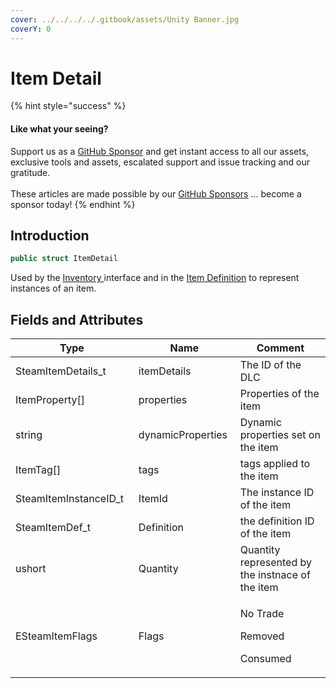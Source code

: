 ```yaml
---
cover: ../../../../.gitbook/assets/Unity Banner.jpg
coverY: 0
---
```


# Item Detail

{% hint style="success" %}
#### Like what your seeing?

Support us as a [GitHub Sponsor](../../../../become-a-sponsor/) and get instant access to all our assets, exclusive tools and assets, escalated support and issue tracking and our gratitude.\
\
These articles are made possible by our [GitHub Sponsors](../../../../become-a-sponsor/) ... become a sponsor today!
{% endhint %}

## Introduction

```csharp
public struct ItemDetail
```

Used by the [Inventory ](../../api-extensions/inventory.client.md)interface and in the [Item Definition](item-definition.md) to represent instances of an item.

## Fields and Attributes

<table><thead><tr><th width="234.2444989075424">Type</th><th width="178.8468268360739">Name</th><th width="375.82373346952215">Comment</th></tr></thead><tbody><tr><td>SteamItemDetails_t</td><td>itemDetails</td><td>The ID of the DLC</td></tr><tr><td>ItemProperty[]</td><td>properties</td><td>Properties of the item</td></tr><tr><td>string</td><td>dynamicProperties</td><td>Dynamic properties set on the item</td></tr><tr><td>ItemTag[]</td><td>tags</td><td>tags applied to the item</td></tr><tr><td>SteamItemInstanceID_t</td><td>ItemId</td><td>The instance ID of the item</td></tr><tr><td>SteamItemDef_t</td><td>Definition</td><td>the definition ID of the item</td></tr><tr><td>ushort</td><td>Quantity</td><td>Quantity represented by the instnace of the item</td></tr><tr><td>ESteamItemFlags</td><td>Flags</td><td><p>No Trade</p><p>Removed</p><p>Consumed</p></td></tr></tbody></table>

